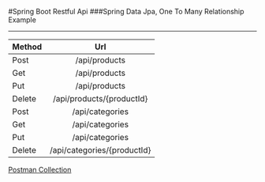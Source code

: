 #Spring Boot Restful Api
###Spring Data Jpa, One To Many Relationship Example
- - -
| Method |             Url             |
|:-------|:---------------------------:|
| Post   |        /api/products        |
| Get    |        /api/products        |
| Put    |        /api/products        |
| Delete |  /api/products/{productId}  |
| Post   |       /api/categories       |
| Get    |       /api/categories       |
| Put    |       /api/categories       |
| Delete | /api/categories/{productId} |

[Postman Collection](https://github.com/sametakbal/spring-boot-tutorials/blob/master/productapi/Product%20Api.postman_collection.json)